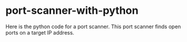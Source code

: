 # port-scanner-with-python
Here is the python code for a port scanner. This port scanner finds open ports on a target IP address.
